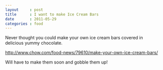```yaml
---
layout     : post
title      : I want to make Ice Cream Bars
date       : 2011-05-29
categories : food
---
```

Never thought you could make your own ice cream bars covered in delicious yummy chocolate. 

http://www.chow.com/food-news/79610/make-your-own-ice-cream-bars/

Will have to make them soon and gobble them up!
